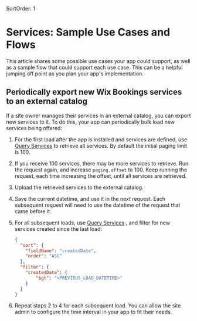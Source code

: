 SortOrder: 1
# Services: Sample Use Cases and Flows

This article shares some possible use cases your app could support, as well as a sample flow that could support each use case. This can be a helpful jumping off point as you plan your app's implementation.

## Periodically export new Wix Bookings services to an external catalog

If a site owner manages their services in an external catalog, you can export new services to it. To do this, your app can periodically bulk load new services being offered:

1. For the first load after the app is installed and services are defined, use [Query Services](https://dev.wix.com/api/rest/wix-bookings/services-v2/query-services) to retrieve all services. By default the initial paging limit is 100.

1. If you receive 100 services, there may be more services to retrieve. Run the request again, and increase `paging.offset` to 100. Keep running the request, each time increasing the offset, until all services are retrieved.

1. Upload the retrieved services to the external catalog.

1. Save the current datetime, and use it in the next request. Each subsequent request will need to use the datetime of the request that came before it.

1. For all subsequent loads, use [Query Services](https://dev.wix.com/api/rest/wix-bookings/services-v2/query-services) , and filter for new services created since the last load:

    ```json
    {
      "sort": {
        "fieldName": "createdDate",
        "order": "ASC"
      },
      "filter": {
        "createdDate": {
            "$gt": "<PREVIOUS_LOAD_DATETIME>"
        }
      }
    }
    ```

1. Repeat steps 2 to 4 for each subsequent load. You can allow the site admin to configure the time interval in your app to fit their needs.